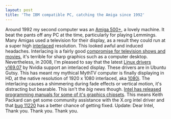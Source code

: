 ```yaml
---
layout: post
title: 'The IBM compatible PC, catching the Amiga since 1992'
---
```


Around 1992 my second computer was an [Amiga
500+](http://en.wikipedia.org/wiki/Amiga_500+), a lovely machine. It
beat the pants off any PC at the time, particularly for playing
Lemmings. Many Amigas used a television for their display, as a result
they could run at a super high
[interlaced](http://en.wikipedia.org/wiki/Interlace) resolution. This
looked awful and induced headaches. Interlacing is a fairly good
[compromise for television shows and
movies](http://en.wikipedia.org/wiki/720p#720p_versus_1080i), it's
terrible for sharp graphics such as a computer desktop. Nevertheless, in
2008, I'm pleased to say that the latest [Linux drivers
v169.07](http://www.nvidia.com/object/linux_display_ia32_169.07.html) by
Nvidia support an interlaced display. These drivers are in Ubuntu Gutsy.
This has meant my mythical MythTV computer is finally displaying in HD,
at the native resolution of 1920 x 1080 interlaced, aka
[1080i](http://en.wikipedia.org/wiki/1080i). The interlacing causes a
shimmering during fade effects or vertical motion, it's distracting but
bearable. This isn't the *big* news though. [Intel has released
programming manuals for some of it's graphics
chipsets](http://lwn.net/Articles/267436/). This means Keith Packard can
get some community assistance with the X.org intel driver and that [bug
11220](http://bugs.freedesktop.org/show_bug.cgi?id=11220) has a better
chance of getting fixed. Update: Dear Intel, Thank you. Thank you. Thank
you.

